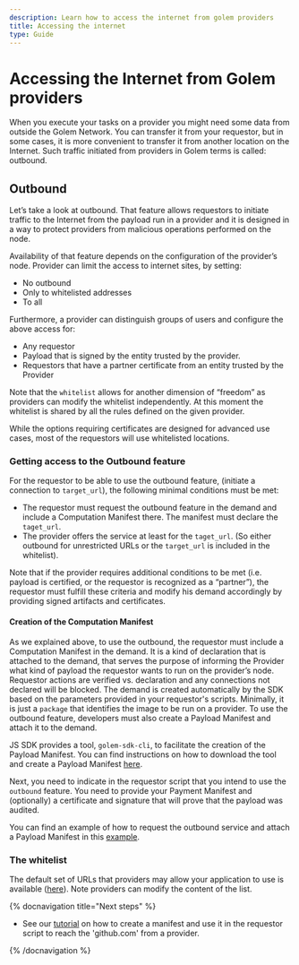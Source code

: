 ```yaml
---
description: Learn how to access the internet from golem providers
title: Accessing the internet
type: Guide
---
```


# Accessing the Internet from Golem providers

When you execute your tasks on a provider you might need some data from outside the Golem Network. You can transfer it from your requestor, but in some cases, it is more convenient to transfer it from another location on the Internet. Such traffic initiated from providers in Golem terms is called: outbound.

<!-- Note that apart from the Outbound, Golem offers you also a `transfer` method that is limited to downloading files from a `URL` location - that feature is used by the provider to download the image before its deployment.
-->

## Outbound

Let’s take a look at outbound. That feature allows requestors to initiate traffic to the Internet from the payload run in a provider and it is designed in a way to protect providers from malicious operations performed on the node.

Availability of that feature depends on the configuration of the provider’s node. Provider can limit the access to internet sites, by setting:

- No outbound
- Only to whitelisted addresses
- To all

Furthermore, a provider can distinguish groups of users and configure the above access for:

- Any requestor
- Payload that is signed by the entity trusted by the provider.
- Requestors that have a partner certificate from an entity trusted by the Provider

Note that the `whitelist` allows for another dimension of “freedom” as providers can modify the whitelist independently. At this moment the whitelist is shared by all the rules defined on the given provider.

While the options requiring certificates are designed for advanced use cases, most of the requestors will use whitelisted locations.

### Getting access to the Outbound feature

For the requestor to be able to use the outbound feature, (initiate a connection to `target_url`), the following minimal conditions must be met:

- The requestor must request the outbound feature in the demand and include a Computation Manifest there. The manifest must declare the `taget_url`.
- The provider offers the service at least for the `taget_url`. (So either outbound for unrestricted URLs or the `target_url` is included in the whitelist).

Note that if the provider requires additional conditions to be met (i.e. payload is certified, or the requestor is recognized as a “partner”), the requestor must fulfill these criteria and modify his demand accordingly by providing signed artifacts and certificates.

#### Creation of the Computation Manifest

As we explained above, to use the outbound, the requestor must include a Computation Manifest in the demand. It is a kind of declaration that is attached to the demand, that serves the purpose of informing the Provider what kind of payload the requestor wants to run on the provider’s node. Requestor actions are verified vs. declaration and any connections not declared will be blocked. The demand is created automatically by the SDK based on the parameters provided in your requestor's scripts. Minimally, it is just a `package` that identifies the image to be run on a provider. To use the outbound feature, developers must also create a Payload Manifest and attach it to the demand.

JS SDK provides a tool, `golem-sdk-cli`, to facilitate the creation of the Payload Manifest. You can find instructions on how to download the tool and create a Payload Manifest [here](/docs/creators/javascript/guides/golem-sdk-cli).

Next, you need to indicate in the requestor script that you intend to use the `outbound` feature. You need to provide your Payment Manifest and (optionally) a certificate and signature that will prove that the payload was audited.

You can find an example of how to request the outbound service and attach a Payload Manifest in this [example](/docs/creators/javascript/examples/accessing-internet).

### The whitelist

The default set of URLs that providers may allow your application to use is available ([here](https://github.com/golemfactory/ya-installer-resources/tree/main/whitelist)). Note providers can modify the content of the list.

<!--
## Transfer method
-->

{% docnavigation title="Next steps" %}

- See our [tutorial](/docs/creators/javascript/tutorials/accessing-internet) on how to create a manifest and use it in the requestor script to reach the 'github.com' from a provider.

{% /docnavigation %}

